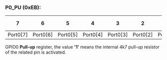 ### P0\_PU (0xEB):

| 7          | 6          | 5          | 4          | 3          | 2          | 1          | 0          | Reset value |
| ---------- | ---------- | ---------- | ---------- | ---------- | ---------- | ---------- | ---------- | ----------- |
| Port0\[7\] | Port0\[6\] | Port0\[5\] | Port0\[4\] | Port0\[3\] | Port0\[2\] | Port0\[1\] | Port0\[0\] | 0x00        |

GPIO0 **Pull-up** register, the value **'1'** means the internal 4k7
pull-up resistor of the related pin is activated.
